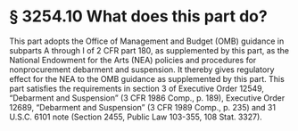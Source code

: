 # § 3254.10   What does this part do?

This part adopts the Office of Management and Budget (OMB) guidance in subparts A through I of 2 CFR part 180, as supplemented by this part, as the National Endowment for the Arts (NEA) policies and procedures for nonprocurement debarment and suspension. It thereby gives regulatory effect for the NEA to the OMB guidance as supplemented by this part. This part satisfies the requirements in section 3 of Executive Order 12549, “Debarment and Suspension” (3 CFR 1986 Comp., p. 189), Executive Order 12689, “Debarment and Suspension” (3 CFR 1989 Comp., p. 235) and 31 U.S.C. 6101 note (Section 2455, Public Law 103-355, 108 Stat. 3327).




